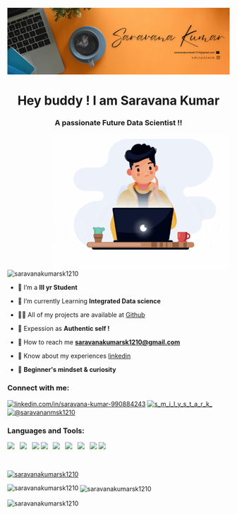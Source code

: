 ![logo](https://github.com/Saravanakumarsk1210/Saravanakumarsk1210/blob/main/Gray%20And%20Black%20%20Simple%20Personal%20LinkedIn%20Banner%20(4).png)
<h1 align="center">Hey buddy ! I am Saravana Kumar</h1>
<h3 align="center">A passionate Future Data Scientist !!</h3>
<img align="right" alt="coding" width="400" src="https://github.com/Saravanakumarsk1210/Saravanakumarsk1210/blob/main/github%20profile%20pic.gif">

<p align="left"> <img src="https://komarev.com/ghpvc/?username=saravanakumarsk1210&label=Profile%20views&color=0e75b6&style=flat" alt="saravanakumarsk1210" /> </p>

- 🔭 I’m a **III yr Student**

- 🌱 I’m currently Learning **Integrated Data science**

- 👨‍💻 All of my projects are available at [Github](Saravanakumarsk1210)

- 💬 Expession as **Authentic self !**

- 📩 How to reach me **saravanakumarsk1210@gmail.com**

- 📄 Know about my experiences [linkedin](linkedin.com/in/saravana-kumar-990884243)

- 🍏 **Beginner's mindset & curiosity**



<h3 align="left">Connect with me:</h3>
<p align="left">
<a href="https://linkedin.com/in/linkedin.com/in/saravana-kumar-990884243" target="blank"><img align="center" src="https://raw.githubusercontent.com/rahuldkjain/github-profile-readme-generator/master/src/images/icons/Social/linked-in-alt.svg" alt="linkedin.com/in/saravana-kumar-990884243" height="30" width="40" /></a>
<a href="https://instagram.com/s_m_i_l_y_s_t_a_r_k_" target="blank"><img align="center" src="https://raw.githubusercontent.com/rahuldkjain/github-profile-readme-generator/master/src/images/icons/Social/instagram.svg" alt="s_m_i_l_y_s_t_a_r_k_" height="30" width="40" /></a>
<a href="https://www.hackerearth.com/@saravananmsk1210" target="blank"><img align="center" src="https://raw.githubusercontent.com/rahuldkjain/github-profile-readme-generator/master/src/images/icons/Social/hackerearth.svg" alt="@saravananmsk1210" height="30" width="40" /></a>
</p>






<h3 align="left">Languages and Tools:</h3>

<p> 
<img height=52 src="https://cdn.worldvectorlogo.com/logos/c-1.svg"/> &nbsp;
<img height=50 src="https://cdn.worldvectorlogo.com/logos/c.svg"/> &nbsp;
<img height=50 src="https://cdn.jsdelivr.net/gh/devicons/devicon/icons/python/python-original.svg"/>
<!-- <img height=50 src="https://cdn.jsdelivr.net/gh/devicons/devicon/icons/java/java-original.svg"/> -->
<img height=50 src="https://cdn2.iconfinder.com/data/icons/coding-and-development-outline/60/SQL-Database-programming-developer-software-query-language-1024.png"/> &nbsp;
<img height=50 src="https://cdn.worldvectorlogo.com/logos/xampp.svg"/> &nbsp;
<!-- <img height=50 src="https://cdn.jsdelivr.net/gh/devicons/devicon/icons/html5/html5-original.svg" />
<img height=50 src="https://cdn.jsdelivr.net/gh/devicons/devicon/icons/css3/css3-original.svg" />-->
<img height=50 src="https://cdn.jsdelivr.net/gh/devicons/devicon/icons/github/github-original.svg"/> &nbsp;
<img height=50 src="https://cdn.worldvectorlogo.com/logos/office-2.svg"/> &nbsp;
<img height=50 src="https://cdn.jsdelivr.net/gh/devicons/devicon/icons/canva/canva-original.svg"/> 
<img height=50 src="https://cdn.worldvectorlogo.com/logos/oracle-1.svg"/> </p>
<br />
  
</p>



<p align="left"> <a href="https://github.com/ryo-ma/github-profile-trophy"><img src="https://github-profile-trophy.vercel.app/?username=saravanakumarsk1210" alt="saravanakumarsk1210" /></a> </p>




<p><img align="left" src="https://github-readme-stats.vercel.app/api/top-langs?username=saravanakumarsk1210&show_icons=true&locale=en&layout=compact" alt="saravanakumarsk1210" /></p>

<p>&nbsp;<img align="center" src="https://github-readme-stats.vercel.app/api?username=saravanakumarsk1210&show_icons=true&locale=en" alt="saravanakumarsk1210" /></p>

<p><img align="center" src="https://github-readme-streak-stats.herokuapp.com/?user=saravanakumarsk1210&" alt="saravanakumarsk1210" /></p>
